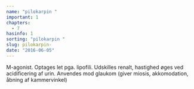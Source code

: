 ```yaml
---
name: "pilokarpin "
important: 1
chapters:  
  - 7
hasinfo: 1
sorting: "pilokarpin "
slug: pilokarpin-
date: "2016-06-05"
---
```


M-agonist. Optages let pga. lipofili. Udskilles renalt, hastighed øges ved acidificering af urin. Anvendes mod glaukom (giver miosis, akkomodation, åbning af kammervinkel)
